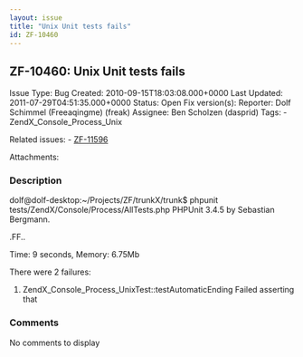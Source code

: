 ```yaml
---
layout: issue
title: "Unix Unit tests fails"
id: ZF-10460
---
```


ZF-10460: Unix Unit tests fails
-------------------------------

 Issue Type: Bug Created: 2010-09-15T18:03:08.000+0000 Last Updated: 2011-07-29T04:51:35.000+0000 Status: Open Fix version(s): 
 Reporter:  Dolf Schimmel (Freeaqingme) (freak)  Assignee:  Ben Scholzen (dasprid)  Tags: - ZendX\_Console\_Process\_Unix
 
 Related issues: - [ZF-11596](/issues/browse/ZF-11596)
 
 Attachments: 
### Description

dolf@dolf-desktop:~/Projects/ZF/trunkX/trunk$ phpunit tests/ZendX/Console/Process/AllTests.php PHPUnit 3.4.5 by Sebastian Bergmann.

.FF..

Time: 9 seconds, Memory: 6.75Mb

There were 2 failures:

1) ZendX\_Console\_Process\_UnixTest::testAutomaticEnding Failed asserting that

 

 

### Comments

No comments to display